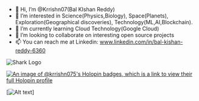 - 👋 Hi, I’m @Krrishn07(Bal KIshan Reddy)
- 👀 I’m interested in Science(Physics,Biology), Space(Planets), Exploration(Geographical discoveries), Technology(ML,AI,Blockchain).
- 🌱 I’m currently learning Cloud Technology(Google Cloud)
- 💞️ I’m looking to collaborate on interesting open source projects
- 📫 You can reach me at Linkedin: www.linkedin.com/in/bal-kishan-reddy-6360

<img src="https://github.com/users/Krrishn07/achievements/pull-shark" alt="Shark Logo">

[![An image of @krrishn075's Holopin badges, which is a link to view their full Holopin profile](https://holopin.me/krrishn075)](https://holopin.io/@krrishn075)

[![Alt text](https://www.credly.com/badges/12be925d-deb5-42dd-b9e0-4e9a25cf4da5/public_url)]
<!---
Krrishn07/Krrishn07 is a ✨ special ✨ repository because its `README.md` (this file) appears on your GitHub profile.
You can click the Preview link to take a look at your changes.
--->
